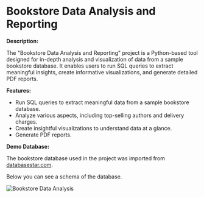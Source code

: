 # Bookstore Data Analysis and Reporting


**Description:**

The "Bookstore Data Analysis and Reporting" project is a Python-based tool designed for in-depth analysis and visualization of data from a sample bookstore database. It enables users to run SQL queries to extract meaningful insights, create informative visualizations, and generate detailed PDF reports.


**Features:**

- Run SQL queries to extract meaningful data from a sample bookstore database.
- Analyze various aspects, including top-selling authors and delivery charges.
- Create insightful visualizations to understand data at a glance.
- Generate PDF reports.

**Demo Database:**

The bookstore database used in the project was imported from [databasestar.com](https://www.databasestar.com/sample-bookstore-database/).

Below you can see a schema of the database.

![Bookstore Data Analysis](https://www.databasestar.com/wp-content/uploads/2021/06/erd_gravity-2048x1163.png)
